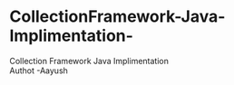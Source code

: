 # CollectionFramework-Java-Implimentation-
Collection Framework Java Implimentation 
<br>Authot -Aayush 

